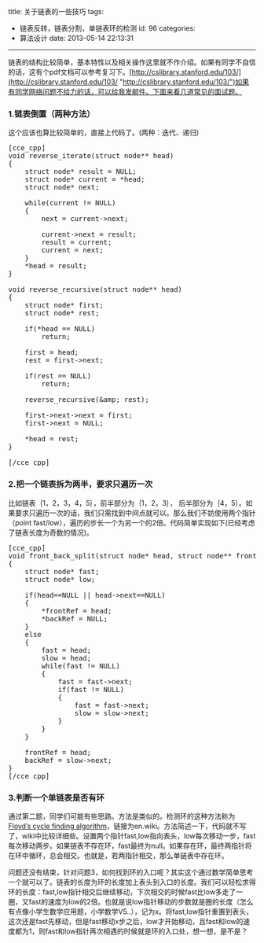 title: 关于链表的一些技巧
tags:
  - 链表反转，链表分割，单链表环的检测
id: 96
categories:
  - 算法设计
date: 2013-05-14 22:13:31
---

链表的结构比较简单，基本特性以及相关操作这里就不作介绍。如果有同学不自信的话，这有个pdf文档可以参考复习下。[http://cslibrary.stanford.edu/103/](http://cslibrary.stanford.edu/103/ "http://cslibrary.stanford.edu/103/")如果有同学网络问题不给力的话，可以给我发邮件。下面来看几道常见的面试题。

### 1.链表倒置（两种方法）

这个应该也算比较简单的，直接上代码了。(两种：迭代、递归)

<pre>[cce_cpp]
void reverse_iterate(struct node** head)
{
    struct node* result = NULL;
    struct node* current = *head;
    struct node* next;

    while(current != NULL)
    {
        next = current-&gt;next;

        current-&gt;next = result;
        result = current;
        current = next;
    }
    *head = result;
}

void reverse_recursive(struct node** head)
{
    struct node* first;
    struct node* rest;

    if(*head == NULL)
        return;

    first = head;
    rest = first-&gt;next;

    if(rest == NULL)
        return;

    reverse_recursive(&amp;amp; rest);

    first-&gt;next-&gt;next = first;
    first-&gt;next = NULL;

    *head = rest;
}

[/cce_cpp]</pre>
<!--more-->

### 2.把一个链表拆为两半，要求只遍历一次

比如链表｛1，2，3，4，5｝，前半部分为｛1，2，3｝， 后半部分为｛4，5｝。如果要求只遍历一次的话，我们只需找到中间点就可以。那么我们不妨使用两个指针（point fast/low），遍历的步长一个为另一个的2倍。代码简单实现如下(已经考虑了链表长度为奇数的情况)。

<pre>[cce_cpp]
void front_back_split(struct node* head, struct node** frontRef, struct node** backRef)
{
    struct node* fast;
    struct node* low;

    if(head==NULL || head-&gt;next==NULL)
    {
        *frontRef = head;
        *backRef = NULL;
    }
    else
    {
        fast = head;
        slow = head;
        while(fast != NULL)
        {
            fast = fast-&gt;next;
            if(fast != NULL)
            {
                fast = fast-&gt;next;
                slow = slow-&gt;next;
            }
        }
    }

    frontRef = head;
    backRef = slow-&gt;next;
}
[/cce_cpp]</pre>

### 3.判断一个单链表是否有环

通过第二题，同学们可能有些思路。方法是类似的。检测环的这种方法称为[Floyd’s cycle finding algorithm](http://en.wikipedia.org/wiki/Floyd%27s_cycle-finding_algorithm#Tortoise_and_hare "Floyd’s cycle finding algorithm")，链接为en.wiki。方法简述一下，代码就不写了，wiki中比较详细些。设置两个指针fast,low指向表头，low每次移动一步，fast每次移动两步。如果链表不存在环，fast最终为null。如果存在环，最终两指针将在环中循环，总会相交。也就是，若两指针相交，那么单链表中存在环。

问题还没有结束，针对问题3，如何找到环的入口呢？其实这个通过数学简单思考一个就可以了。链表的长度为环的长度加上表头到入口的长度。我们可以轻松求得环的长度：fast,low指针相交后继续移动，下次相交的时候fast比low多走了一圈，又fast的速度为low的2倍。也就是说low指针移动的步数就是圈的长度（怎么有点像小学生数学应用题，小学数学V5..），记为x。将fast,low指针重置到表头，这次还是fast先移动，但是fast移动x步之后，low才开始移动，且fast和low的速度都为1，则fast和low指针再次相遇的时候就是环的入口处，想一想，是不是？